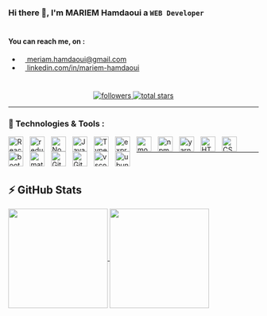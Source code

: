 <!--
**meriam-hamdaoui/meriam-hamdaoui** is a ✨ _special_ ✨ repository because its `README.md` (this file) appears on your GitHub profile.

Here are some ideas to get you started:

- 🔭 I’m currently working on ...
- 🌱 I’m currently learning ...
- 👯 I’m looking to collaborate on ...
- 🤔 I’m looking for help with ...
- 💬 Ask me about ...
- 📫 How to reach me: ...
- 😄 Pronouns: ...
- ⚡ Fun fact: ...
-->
### Hi there 👋, I'm MARIEM Hamdaoui a **`WEB Developer`**
<section style="position: fixed;top: 0; margin: 10px 5px 15px 800px;">
 
 <div>  
  <img src="https://encrypted-tbn0.gstatic.com/images?q=tbn:ANd9GcTwv0Bon4wG_nmKjf4mSOEVrtjvAaELz3XDhA&usqp=CAU" alt="web-dev" align="center" width="150" heigth="150"/>
  <!--<img src="https://svgshare.com/i/yBL.svg" alt="web-dev" align="center" width="950" heigth="350"/>-->
 </div>
 
<div>
  <p>
    I am a dedicated Tunisian Full-Stack developer with a strong passion for mastering new technologies and enhancing my coding proficiency.  
    <ul>
       <li>🔭 I am actively seeking new opportunities.</li>
       <li>🌱 I’m currently learning Typescript.</li> 
       <li>😄 I'm interested in exchanging knowledge with others, especially when it comes to various technologies.</li>      
    </ul>
 </p>
</div>

</section>


#
 <h4>You can reach me, on :</h4> 
 <ul>
      <li><img height="10" width="10" src="https://cdn.simpleicons.org/Gmail" /><a href="mailto:meriam.hamdaoui@gmail.com"> meriam.hamdaoui@gmail.com</a></li>
      <li><img height="10" width="10" src="https://cdn.simpleicons.org/LinkedIn" /><a href="https://www.linkedin.com/in/mariem-hamdaoui-6186b273/" target="_blank"> linkedin.com/in/mariem-hamdaoui</a> </li>
  </ul>

#
<p align='center'>
  <a href="https://github.com/meriam-hamdaoui?tab=followers">
      <img alt="followers" title="Follow me on Github" src="https://custom-icon-badges.demolab.com/github/followers/meriam-hamdaoui?color=236ad3&labelColor=1155ba&style=for-the-badge&logo=person-  add&label=Follow&logoColor=white"/>
  </a>
    <a href="https://github.com/meriam-hamdaoui?tab=repositories&sort=stargazers">
         <img alt="total stars" title="Total stars on GitHub" src="https://custom-icon-badges.demolab.com/github/stars/meriam-hamdaoui?color=55960c&style=for-the-badge&labelColor=488207&logo=star"/>
    </a>
</p>

---

### 🧰 Technologies & Tools : 

<img align="left" alt="React" width="30px" style="padding-right:10px;" src="https://cdn.jsdelivr.net/gh/devicons/devicon/icons/react/react-original.svg" />
<img align="left" alt="redux" width="30px" style="padding-right:10px;" src="https://cdn.jsdelivr.net/gh/devicons/devicon/icons/redux/redux-original.svg" />
<img align="left" alt="NodeJS" width="30px" style="padding-right:10px;" src="https://cdn.jsdelivr.net/gh/devicons/devicon/icons/nodejs/nodejs-original.svg" />
<img align="left" alt="JavaScript" width="30px" style="padding-right:10px;" src="https://cdn.jsdelivr.net/gh/devicons/devicon/icons/javascript/javascript-plain.svg" />
<img align="left" alt="TypeScript" width="30px" style="padding-right:10px;" src="https://cdn.jsdelivr.net/gh/devicons/devicon/icons/typescript/typescript-plain.svg" />
<img align="left" alt="express" width="30px" style="padding-right:10px;" src="https://cdn.jsdelivr.net/gh/devicons/devicon/icons/express/express-original.svg" />
<img align="left" alt="mongodb" width="30px" style="padding-right:10px;" src="https://cdn.jsdelivr.net/gh/devicons/devicon/icons/mongodb/mongodb-original.svg" />
<img align="left" alt="npm" width="30px" style="padding-right:10px;" src="https://cdn.jsdelivr.net/gh/devicons/devicon/icons/npm/npm-original-wordmark.svg" />
<img align="left" alt="yarn" width="30px" style="padding-right:10px;" src="https://cdn.jsdelivr.net/gh/devicons/devicon/icons/yarn/yarn-original.svg" />
<img align="left" alt="HTML" width="30px" style="padding-right:10px;" src="https://cdn.jsdelivr.net/gh/devicons/devicon/icons/html5/html5-plain.svg" />
<img align="left" alt="CSS" width="30px" style="padding-right:10px;" src="https://cdn.jsdelivr.net/gh/devicons/devicon/icons/css3/css3-plain.svg" />
<img align="left" alt="bootstrap" width="30px" style="padding-right:10px;" src="https://cdn.jsdelivr.net/gh/devicons/devicon/icons/bootstrap/bootstrap-original.svg" />
<img align="left" alt="materialui" width="30px" style="padding-right:10px;" src="https://cdn.jsdelivr.net/gh/devicons/devicon/icons/materialui/materialui-original.svg" />
<img align="left" alt="Git" width="30px" style="padding-right:10px;" src="https://cdn.jsdelivr.net/gh/devicons/devicon/icons/git/git-original.svg" />
<img align="left" alt="GitHub" width="30px" style="padding-right:10px;" src="https://cdn.jsdelivr.net/gh/devicons/devicon/icons/github/github-original.svg" />
<img align="left" alt="vscode" width="30px" style="padding-right:10px;" src="https://cdn.jsdelivr.net/gh/devicons/devicon/icons/vscode/vscode-original.svg" />
<img align="left" alt="ubuntu" width="30px" style="padding-right:10px;" src="https://cdn.jsdelivr.net/gh/devicons/devicon/icons/ubuntu/ubuntu-plain.svg" />
<br />

---

<br>
<h2>⚡ GitHub Stats</h2>

<a href="/">
  <img height=200 align="center" src="https://github-readme-stats.vercel.app/api?username=meriam-hamdaoui&show_icons=true&theme=dark&card_width=300" />
</a>

<a href= "/">
 <img height=200 padding-right="center" align="center" src="https://github-readme-streak-stats.herokuapp.com/?user=meriam-hamdaoui&theme=dark&card_width=320"/>
</a>


